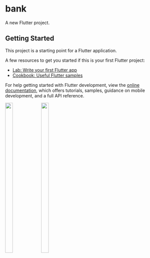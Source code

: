 # bank

A new Flutter project.

## Getting Started

This project is a starting point for a Flutter application.

A few resources to get you started if this is your first Flutter project:

- [Lab: Write your first Flutter app](https://docs.flutter.dev/get-started/codelab)
- [Cookbook: Useful Flutter samples](https://docs.flutter.dev/cookbook)

For help getting started with Flutter development, view the
[online documentation](https://docs.flutter.dev/), which offers tutorials,
samples, guidance on mobile development, and a full API reference.

<p>
<img src="https://user-images.githubusercontent.com/114207841/221339348-5780e18a-032a-4038-a051-791d3a4cb4b2.jpg" width=22% height=35%>
<img src="https://user-images.githubusercontent.com/114207841/221339319-08a17f25-05a4-45fa-870f-25b3eb7954b9.jpg" width=22% height=35%>
</p>
